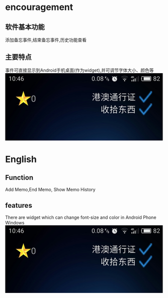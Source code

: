 # encouragement
## 软件基本功能
添加备忘事件,结束备忘事件,历史功能查看
## 主要特点
事件可直接显示到Android手机桌面(作为widget),并可调节字体大小、颜色等
 ![image](https://github.com/xuan835060947/encouragement/blob/master/photo/WechatIMG23.jpeg)

# English
## Function
Add Memo,End Memo, Show Memo History
## features
There are widget which can change font-size and color in Android Phone Windows
 ![image](https://github.com/xuan835060947/encouragement/blob/master/photo/WechatIMG23.jpeg)
